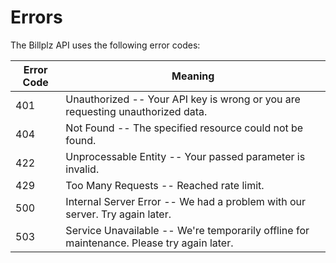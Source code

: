 # Errors

The Billplz API uses the following error codes:


Error Code | Meaning
---------- | -------
401 | Unauthorized -- Your API key is wrong or you are requesting unauthorized data.
404 | Not Found -- The specified resource could not be found.
422 | Unprocessable Entity -- Your passed parameter is invalid.
429 | Too Many Requests -- Reached rate limit.
500 | Internal Server Error -- We had a problem with our server. Try again later.
503 | Service Unavailable -- We're temporarily offline for maintenance. Please try again later.
